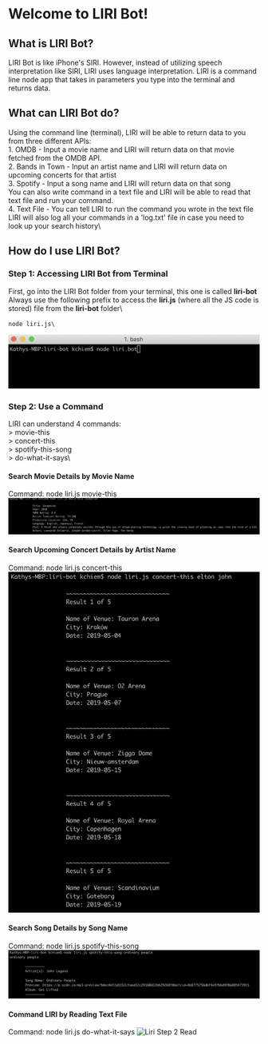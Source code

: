 # Welcome to LIRI Bot!

## What is LIRI Bot?
LIRI Bot is like iPhone's SIRI. However, instead of utilizing speech interpretation like SIRI, LIRI uses language interpretation. LIRI is a command line node app that takes in parameters you type into the terminal and returns data.

## What can LIRI Bot do?
Using the command line (terminal), LIRI will be able to return data to you from three different APIs:\
    1. OMDB - Input a movie name and LIRI will return data on that movie fetched from the OMDB API.\
    2. Bands in Town - Input an artist name and LIRI will return data on upcoming concerts for that artist\
    3. Spotify - Input a song name and LIRI will return data on that song\
You can also write command in a text file and LIRI will be able to read that text file and run your command.\
    4. Text File - You can tell LIRI to run the command you wrote in the text file\
LIRI will also log all your commands in a 'log.txt' file in case you need to look up your search history\

## How do I use LIRI Bot?

### **Step 1: Accessing LIRI Bot from Terminal**
First, go into the LIRI Bot folder from your terminal, this one is called **liri-bot**
Always use the following prefix to access the **liri.js** (where all the JS code is stored) file from the **liri-bot** folder\
    
    node liri.js\

![Liri Step 1](/images/liri-step-1.png)


### **Step 2: Use a Command**
LIRI can understand 4 commands:\
    > movie-this\
    > concert-this\
    > spotify-this-song\
    > do-what-it-says\

#### Search Movie Details by Movie Name
Command: node liri.js movie-this <movie name>
![Liri Step 2 Movie](/images/liri-step-2-movie.png)

#### Search Upcoming Concert Details by Artist Name
Command: node liri.js concert-this <artist name>
![Liri Step 2 Concert](/images/liri-step-2-concert.png)

#### Search Song Details by Song Name
Command: node liri.js spotify-this-song <song name>
![Liri Step 2 Song](/images/liri-step-2-song.png)

#### Command LIRI by Reading Text File
Command: node liri.js do-what-it-says
![Liri Step 2 Read](/images/liri-step-2-read.png)


